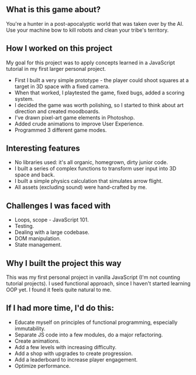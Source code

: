 ## What is this game about?
  You're a hunter in a post-apocalyptic world that was taken over by the AI. Use your machine bow to kill robots and clean your tribe's territory.

## How I worked on this project

My goal for this project was to apply concepts learned in a JavaScript tutorial in my first larger personal project.
  - First I built a very simple prototype - the player could shoot squares at a target in 3D space with a fixed camera.
  - When that worked, I playtested the game, fixed bugs, added a scoring system.
  - I decided the game was worth polishing, so I started to think about art direction and created moodboards.
  - I've drawn pixel-art game elements in Photoshop.
  - Added crude animations to improve User Experience.
  - Programmed 3 different game modes.
    
## Interesting features
  - No libraries used: it's all organic, homegrown, dirty junior code.
  - I built a series of complex functions to transform user input into 3D space and back.
  - I built a simple physics calculation that simulates arrow flight.
  - All assets (excluding sound) were hand-crafted by me.
    
## Challenges I was faced with
  - Loops, scope - JavaScript 101.
  - Testing.
  - Dealing with a large codebase.
  - DOM manipulation.
  - State management. 

## Why I built the project this way
  This was my first personal project in vanilla JavaScript (I'm not counting tutorial projects). 
  I used functional approach, since I haven't started learning OOP yet. I found it feels quite natural to me.  

## If I had more time, I'd do this:
  - Educate myself on principles of functional programming, especially immutability.
  - Separate JS code into a few modules, do a major refactoring.
  - Create animations.
  - Add a few levels with increasing difficulty.
  - Add a shop with upgrades to create progression.
  - Add a leaderboard to increase player engagement.
  - Optimize performance.
